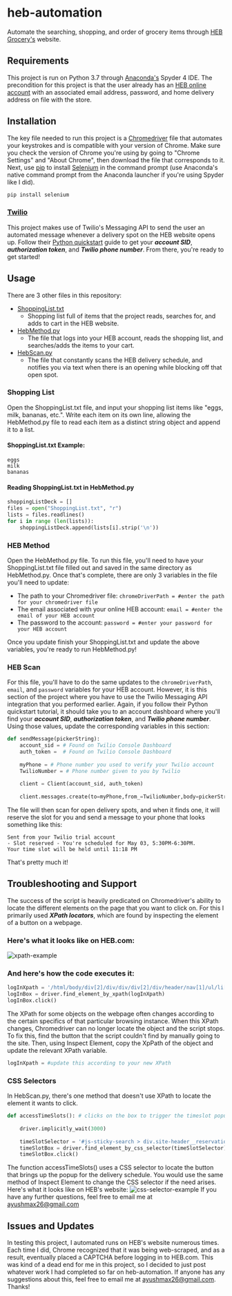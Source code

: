 # heb-automation
Automate the searching, shopping, and order of grocery items through [HEB Grocery's](https://www.heb.com/ "HEB") website.

## Requirements
This project is run on Python 3.7 through [Anaconda's](https://www.anaconda.com/products/individual "Anaconda individual download site") Spyder 4 IDE. The precondition for this project is that the user already has an [HEB online account](https://www.heb.com/my-account/user-register "Resgister for an HEB online account") with an associated email address, password, and home delivery address on file with the store.

## Installation
The key file needed to run this project is a [Chromedriver](https://chromedriver.chromium.org/downloads "Chromedriver download site") file that automates your keystrokes and is compatible with your version of Chrome. Make sure you check the version of Chrome you're using by going to "Chrome Settings" and "About Chrome", then download the file that corresponds to it. Next, use [pip](https://pip.pypa.io/en/stable/installing/ "pip installation documentation") to install [Selenium](https://www.selenium.dev/ "SeleniumHQ Browser Automation") in the command prompt (use Anaconda's native command prompt from the Anaconda launcher if you're using Spyder like I did). 
```bash
pip install selenium
```
### [Twilio](https://www.twilio.com/messaging "Twilio Messaging API")
This project makes use of Twilio's Messaging API to send the user an automated message whenever a delivery spot on the HEB website opens up. Follow their [Python quickstart](https://www.twilio.com/docs/sms/quickstart/python "Twilio Messaging API: Python quickstart") guide to get your ***account SID***, ***authorization token***, and ***Twilio phone number***. From there, you're ready to get started!

## Usage
There are 3 other files in this repository:
* [ShoppingList.txt](ShoppingList.txt)
  * Shopping list full of items that the project reads, searches for, and adds to cart in the HEB website.
* [HebMethod.py](HebMethod.py)
  * The file that logs into your HEB account, reads the shopping list, and searches/adds the items to your cart.
* [HebScan.py](HebScan.py)
  * The file that constantly scans the HEB delivery schedule, and notifies you via text when there is an opening while blocking off that open spot.
### Shopping List
Open the ShoppingList.txt file, and input your shopping list items like "eggs, milk, bananas, etc.". Write each item on its own line, allowing the HebMethod.py file to read each item as a distinct string object and append it to a list.
#### ShoppingList.txt Example:
```
eggs
milk
bananas
```
#### Reading ShoppingList.txt in HebMethod.py
```python
shoppingListDeck = []
files = open("ShoppingList.txt", "r")
lists = files.readlines()
for i in range (len(lists)):
    shoppingListDeck.append(lists[i].strip('\n'))
```
### HEB Method
Open the HebMethod.py file. To run this file, you'll need to have your ShoppingList.txt file filled out and saved in the same directory as HebMethod.py. Once that's complete, there are only 3 variables in the file you'll need to update:
* The path to your Chromedriver file: ```chromeDriverPath = #enter the path for your chromedriver file```
* The email associated with your online HEB account: ```email = #enter the email of your HEB account```
* The password to the account: ```password = #enter your password for your HEB account```

Once you update finish your ShoppingList.txt and update the above variables, you're ready to run HebMethod.py!
### HEB Scan
For this file, you'll have to do the same updates to the ```chromeDriverPath```, ```email```, and ```password``` variables for your HEB account. However, it is this section of the project where you have to use the Twilio Messaging API integration that you performed earlier. Again, if you follow their Python quickstart tutorial, it should take you to an account dashboard where you'll find your ***account SID***, ***authorization token***, and ***Twilio phone number***. Using those values, update the corresponding variables in this section:
```python
def sendMessage(pickerString):
    account_sid = # Found on Twilio Console Dashboard
    auth_token =  # Found on Twilio Console Dashboard
    
    myPhone = # Phone number you used to verify your Twilio account
    TwilioNumber = # Phone number given to you by Twilio
    
    client = Client(account_sid, auth_token)
    
    client.messages.create(to=myPhone,from_=TwilioNumber,body=pickerString)
```    
The file will then scan for open delivery spots, and when it finds one, it will reserve the slot for you and send a message to your phone that looks something like this:
```
Sent from your Twilio trial account 
- Slot reserved - You're scheduled for May 03, 5:30PM-6:30PM.
Your time slot will be held until 11:18 PM
```
That's pretty much it!

## Troubleshooting and Support
The success of the script is heavily predicated on Chromedriver's ability to locate the different elements on the page that you want to click on. For this I primarily used ***XPath locators***, which are found by inspecting the element of a button on a webpage. 
### Here's what it looks like on HEB.com:
![xpath-example](https://user-images.githubusercontent.com/66505806/89741909-de514000-da5a-11ea-9747-c508e1439d97.png)
### And here's how the code executes it:
```python
logInXpath = '/html/body/div[2]/div/div/div[2]/div/header/nav[1]/ul/li[1]/a[1]'
logInBox = driver.find_element_by_xpath(logInXpath)
logInBox.click()
```
The XPath for some objects on the webpage often changes according to the certain specifics of that particular browsing instance. When this XPath changes, Chromedriver can no longer locate the object and the script stops. To fix this, find the button that the script couldn't find by manually going to the site. Then, using Inspect Element, copy the XpPath of the object and update the relevant XPath variable.
```python
logInXpath = #update this according to your new XPath
```
### CSS Selectors
In HebScan.py, there's one method that doesn't use XPath to locate the element it wants to click.
```python
def accessTimeSlots(): # clicks on the box to trigger the timeslot popup for pickups/curbside
    
    driver.implicitly_wait(3000)
    
    timeSlotSelector = '#js-sticky-search > div.site-header__reservation-display > div > bootstrap > div > button'
    timeSlotBox = driver.find_element_by_css_selector(timeSlotSelector)
    timeSlotBox.click()
```
The function accessTimeSlots() uses a CSS selector to locate the button that brings up the popup for the delivery schedule. You would use the same method of Inspect Element to change the CSS selector if the need arises. Here's what it looks like on HEB's website:
![css-selector-example](https://user-images.githubusercontent.com/66505806/89742262-f24a7100-da5d-11ea-8972-28f3723842b2.png)
If you have any further questions, feel free to email me at ayushmax26@gmail.com

## Issues and Updates
In testing this project, I automated runs on HEB's website numerous times. Each time I did, Chrome recognized that it was being web-scraped, and as a result, eventually placed a CAPTCHA before logging in to HEB.com. This was kind of a dead end for me in this project, so I decided to just post whatever work I had completed so far on heb-automation. If anyone has any suggestions about this, feel free to email me at ayushmax26@gmail.com. Thanks!
